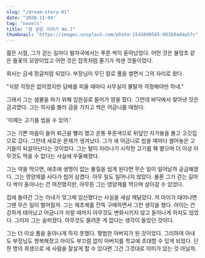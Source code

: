 ```yaml
---
slug: "/dream-story-01"
date: "2020-11-04"
tag: "novels"
title: "꿈 같은 이야기 No.1"
thumbnail: "https://images.unsplash.com/photo-1543699565-003b8adda5fc"
---
```


젊은 시절, 그가 걷는 길마다 발자국에서는 푸른 싹이 돋아났었다. 어떤 것은 물망초 같은 들꽃의 모양이었고 어떤 것은 잡목처럼 줄기가 억센 것들이었다.

회사는 금세 정글처럼 되었다. 부장님이 무딘 칼로 풀을 썰면서 그의 자리로 왔다.

"식량 걱정은 없어졌지만 담배를 피울 때마다 사무실이 불탈까 걱정해야만 하네."

그래서 그는 샘물을 파기 위해 임원실로 들어가 땅을 팠다. 그런데 바닥에서 찾아낸 것은 금괴였다. 그는 의사를 불러 금을 가지고 썩은 어금니를 때웠다.

'이제는 고기를 씹을 수 있어.'

그는 기쁜 마음이 들어 퇴근을 빨리 했고 온통 푸른색으로 뒤덮인 자가용을 몰고 고깃집으로 갔다. 그런데 새로운 문제가 생겨났다. 그가 새 어금니로 씹을 때마다 썰어놓은 고기들이 되살아난다는 것이었다. 그는 털이 자라나기 시작한 고기를 퉤 뱉으며 더 이상 아무것도 먹을 수 없다는 사실에 우울해졌다.

그는 약을 먹으면, 애초에 생명이 없는 물질을 씹게 된다면 무슨 일이 일어날까 궁금해졌다. 그는 영양제를 사다가 씹어 삼켰다. 아무 일도 일어나지 않았다. 물론 그가 걷는 길마다 싹이 돋아나는 건 여전했지만, 아무튼 그는 영양제를 먹으며 살아갈 수 있었다.

집에 돌아간 그는 아내가 엊그제 임신했다는 사실을 새삼 깨달았다. 저 아이가 태어나면 그땐 무슨 일이 벌어질까. 그는 제초제를 잔뜩 구매하면서 그런 생각을 했다. 아이는 건강하게 태어났고 어금니가 자랄 때까지 아무것도 변화시키지 않고 돋아나게 하지도 않았다. 그러자 그는 슬퍼졌다. 아무것도 물려준 게 없다는 생각이 들었던 것이다.

그는 더 이상 풀을 돋아나게 하지 못했다. 평범한 아버지가 된 것이었다. 그리하여 아내도 부장님도 행복해졌고 아이도 부끄럼 없이 아버지를 학교에 초대할 수 있게 되었다. 단 한 명의 희생으로 세 사람을 잘살게 할 수 있다면 그건 그것대로 의미가 있는 것 아닐까.
